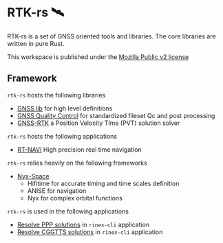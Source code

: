 RTK-rs 🛰️
==========

RTK-rs is a set of GNSS oriented tools and libraries. The core libraries are written in pure Rust.

This workspace is published under the [Mozilla Public v2 license](https://www.mozilla.org/en-US/MPL/2.0/)

## Framework

`rtk-rs` hosts the following libraries

- [GNSS lib](https://github.com/rtk-rs/gnss) for high level definitions
- [GNSS Quality Control](https://github.com/rtk-rs/gnss) for standardized fileset Qc and post processing
- [GNSS-RTK](https://github.com/rtk-rs/gnss-rtk) a Position Velocity TIme (PVT) solution solver

`rtk-rs` hosts the following applications

- [RT-NAVI](https://github.com/rtk-rs/rt-navi) High precision real time navigation
  
`rtk-rs` relies heavily on the following frameworks

- [Nyx-Space](https://github.com/nyx-space/)
  - Hifitime for accurate timing and time scales definition
  - ANISE for navigation
  - Nyx for complex orbital functions

`rtk-rs` is used in the following applications

- [Resolve PPP solutions](https://github.com/georust/rinex) in `rinex-cli` application
- [Resolve CGGTTS solutions](https://github.com/georust/rinex) in `rinex-cli` application
